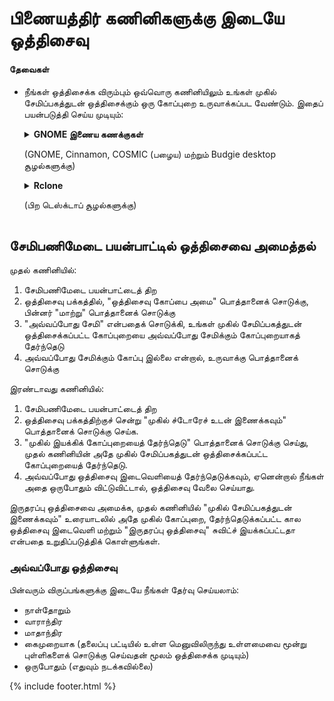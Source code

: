 # பிணையத்திர் கணினிகளுக்கு இடையே ஒத்திசைவு
#### தேவைகள்
- நீங்கள் ஒத்திசைக்க விரும்பும் ஒவ்வொரு கணினியிலும் உங்கள் முகில் சேமிப்பகத்துடன் ஒத்திசைக்கும் ஒரு கோப்புறை உருவாக்கப்பட வேண்டும். இதைப் பயன்படுத்தி செய்ய முடியும்:

  <details>
  <summary><b>GNOME இணைய கணக்குகள்</b><p>(GNOME, Cinnamon, COSMIC (பழைய) மற்றும் Budgie desktop சூழல்களுக்கு)</p></summary>
    <ul>
      <li>GNOME அமைப்புகளைத் திற</li>
      <li>இணைய கணக்குகள் பிரிவுக்குச் சென்று உங்கள் முகில் இயக்கி சேவையைத் தேர்ந்தெடு</li>
    </ul>
    <img src="https://raw.githubusercontent.com/vikdevelop/SaveDesktop/webpage/wiki/synchronization/screenshots/OnlineAccounts_en.png">
   </details>
    
    <details>
       <summary><b>Rclone</b><p>(பிற டெஸ்க்டாப் சூழல்களுக்கு)</p> </summary>
    <ul>
      <li>Rclone-ஐ நிறுவு</li>
      <pre><code>sudo -v ; curl https://rclone.org/install.sh | sudo bash </code></pre>
      <li>இந்த கட்டளையைப் பயன்படுத்தி Rclone ஐ அமைக்கவும், இது கிளவுட் டிரைவ் கோப்புறையை உருவாக்குகிறது, Rclone ஐ அமைத்து கோப்புறையை ஏற்றுகிறது.
      <pre><code>mkdir -p ~/Downloads/SaveDesktop/rclone_drive && rclone config create savedesktop your-cloud-drive-service && nohup rclone mount savedesktop: ~/Downloads/SaveDesktop/rclone_drive --vfs-cache-mode writes & echo "இயக்கி வெற்றிகரமாக ஏற்றப்பட்டுள்ளது"</code></pre>
      <p>* <code>your-cloud-drive-service</code> என்பதற்குப் பதிலாக, <code>drive</code> (Google Drive-க்கு), <code>onedrive</code>, <code>dropbox</code> போன்ற உங்கள் கிளவுட் டிரைவ் சேவையின் பெயரைப் பயன்படுத்தவும்.</p></li>
      </ul>
    </details>

## சேமிபணிமேடை பயன்பாட்டில் ஒத்திசைவை அமைத்தல்
முதல் கணினியில்:
1. சேமிபணிமேடை பயன்பாட்டைத் திற
2. ஒத்திசைவு பக்கத்தில், "ஒத்திசைவு கோப்பை அமை" பொத்தானைக் சொடுக்கு, பின்னர் "மாற்று" பொத்தானைக் சொடுக்கு
3. "அவ்வப்போது சேமி" என்பதைக் சொடுக்கி, உங்கள் முகில் சேமிப்பகத்துடன் ஒத்திசைக்கப்பட்ட கோப்புறையை அவ்வப்போது சேமிக்கும் கோப்புறையாகத் தேர்ந்தெடு
4. அவ்வப்போது சேமிக்கும் கோப்பு இல்லை என்றால், உருவாக்கு பொத்தானைக் சொடுக்கு

இரண்டாவது கணினியில்:
1. சேமிபணிமேடை பயன்பாட்டைத் திற
2. ஒத்திசைவு பக்கத்திற்குச் சென்று "முகில் ச்டோரேச் உடன் இணைக்கவும்" பொத்தானைக் சொடுக்கு செய்க.
3. "முகில் இயக்கிக் கோப்புறையைத் தேர்ந்தெடு" பொத்தானைக் சொடுக்கு செய்து, முதல் கணினியின் அதே முகில் சேமிப்பகத்துடன் ஒத்திசைக்கப்பட்ட கோப்புறையைத் தேர்ந்தெடு.
4. அவ்வப்போது ஒத்திசைவு இடைவெளியைத் தேர்ந்தெடுக்கவும், ஏனென்றால் நீங்கள் அதை ஒருபோதும் விட்டுவிட்டால், ஒத்திசைவு வேலை செய்யாது.

இருதரப்பு ஒத்திசைவை அமைக்க, முதல் கணினியில் "முகில் சேமிப்பகத்துடன் இணைக்கவும்" உரையாடலில் அதே முகில் கோப்புறை, தேர்ந்தெடுக்கப்பட்ட கால ஒத்திசைவு இடைவெளி மற்றும் "இருதரப்பு ஒத்திசைவு" சுவிட்ச் இயக்கப்பட்டதா என்பதை உறுதிப்படுத்திக் கொள்ளுங்கள்.

### அவ்வப்போது ஒத்திசைவு
பின்வரும் விருப்பங்களுக்கு இடையே நீங்கள் தேர்வு செய்யலாம்:
- நாள்தோறும்
- வாராந்திர
- மாதாந்திர
- கைமுறையாக (தலைப்பு பட்டியில் உள்ள மெனுவிலிருந்து உள்ளமைவை மூன்று புள்ளிகளைக் சொடுக்கு செய்வதன் மூலம் ஒத்திசைக்க முடியும்)
- ஒருபோதும் (எதுவும் நடக்கவில்லை)

{% include footer.html %}
